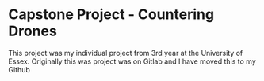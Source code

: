 # Capstone Project - Countering Drones

This project was my individual project from 3rd year at the University of Essex. Originally this was project was on Gitlab and I have moved this to my Github